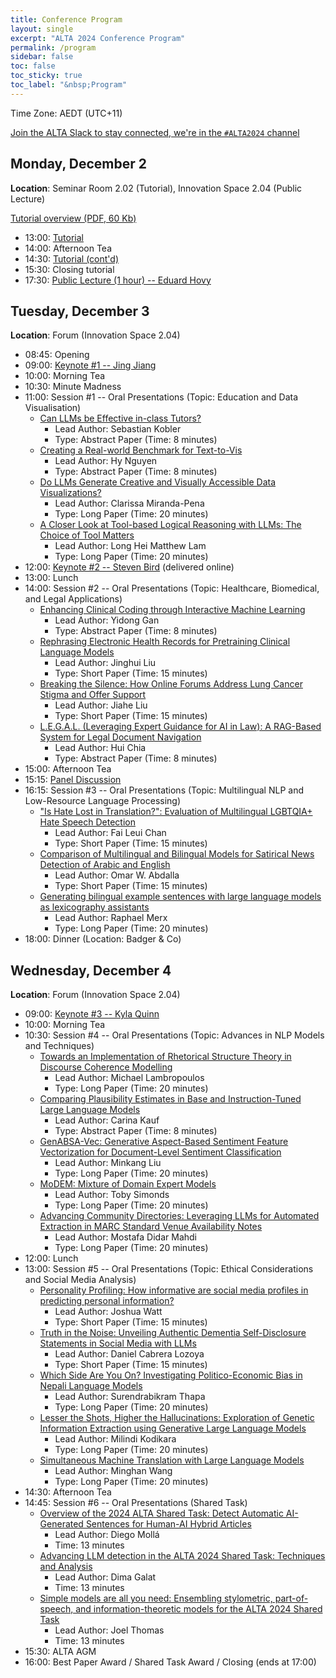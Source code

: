 ```yaml
---
title: Conference Program
layout: single
excerpt: "ALTA 2024 Conference Program"
permalink: /program
sidebar: false
toc: false
toc_sticky: true
toc_label: "&nbsp;Program"
---
```

<style>
    .half {
    width: 50%;
    height: 50%
    }
    .smaller {
    width: 40%;
    height: 40%
    }
</style>

Time Zone: AEDT (UTC+11)

[Join the ALTA Slack to stay connected, we're in the `#ALTA2024` channel](https://join.slack.com/t/alta-nlp/shared_invite/zt-2unu7ju1c-V52yq~q~etCpPIFjAMNPbQ)

## Monday, December 2
**Location**: Seminar Room 2.02 (Tutorial), Innovation Space 2.04 (Public Lecture)

[Tutorial overview (PDF, 60 Kb)](/assets/images/tutorial/alta-2024-tutorial-details.pdf)

- 13:00: [Tutorial](https://tinyurl.com/alta2024-tutorial)
- 14:00: Afternoon Tea
- 14:30: [Tutorial (cont'd)](https://tinyurl.com/alta2024-tutorial)
- 15:30: Closing tutorial
- 17:30: [Public Lecture (1 hour) -- Eduard Hovy](/keynotes/#professor-eduard-hovy---university-of-melbourne)

## Tuesday, December 3
**Location**: Forum (Innovation Space 2.04)
- 08:45: Opening
- 09:00: [Keynote #1 -- Jing Jiang](/keynotes/#professor-jing-jiang---australian-national-university)
- 10:00: Morning Tea
- 10:30: Minute Madness
- 11:00: Session #1 -- Oral Presentations (Topic: Education and Data Visualisation)
  - [Can LLMs be Effective in-class Tutors?](/assets/papers/14.pdf)
    - Lead Author: Sebastian Kobler
    - Type: Abstract Paper (Time: 8 minutes)
  - [Creating a Real-world Benchmark for Text-to-Vis](/assets/papers/12.pdf)
    - Lead Author: Hy Nguyen
    - Type: Abstract Paper (Time: 8 minutes)
  - [Do LLMs Generate Creative and Visually Accessible Data Visualizations?](/assets/papers/13.pdf)
    - Lead Author: Clarissa Miranda-Pena
    - Type: Long Paper (Time: 20 minutes)
  - [A Closer Look at Tool-based Logical Reasoning with LLMs: The Choice of Tool Matters](/assets/papers/16.pdf)
    - Lead Author: Long Hei Matthew Lam
    - Type: Long Paper (Time: 20 minutes)
- 12:00: [Keynote #2 -- Steven Bird](/keynotes/#professor-steven-bird---charles-darwin-university) (delivered online)
- 13:00: Lunch
- 14:00: Session #2 -- Oral Presentations (Topic: Healthcare, Biomedical, and Legal Applications)
  - [Enhancing Clinical Coding through Interactive Machine Learning](/assets/papers/17.pdf)
    - Lead Author: Yidong Gan
    - Type: Abstract Paper (Time: 8 minutes)
  - [Rephrasing Electronic Health Records for Pretraining Clinical Language Models](/assets/papers/19.pdf)
    - Lead Author: Jinghui Liu
    - Type: Short Paper (Time: 15 minutes)
  - [Breaking the Silence: How Online Forums Address Lung Cancer Stigma and Offer Support](/assets/papers/22.pdf)
    - Lead Author: Jiahe Liu
    - Type: Short Paper (Time: 15 minutes)
  - [L.E.G.A.L. (Leveraging Expert Guidance for AI in Law): A RAG-Based System for Legal Document Navigation](/assets/papers/39.pdf)
    - Lead Author: Hui Chia
    - Type: Abstract Paper (Time: 8 minutes)
- 15:00: Afternoon Tea
- 15:15: [Panel Discussion](/keynotes/#panel-discussion)
- 16:15: Session #3 -- Oral Presentations (Topic: Multilingual NLP and Low-Resource Language Processing)
  - ["Is Hate Lost in Translation?": Evaluation of Multilingual LGBTQIA+ Hate Speech Detection](/assets/papers/1.pdf)
    - Lead Author: Fai Leui Chan
    - Type: Short Paper (Time: 15 minutes)
  - [Comparison of Multilingual and Bilingual Models for Satirical News Detection of Arabic and English](/assets/papers/21.pdf)
    - Lead Author: Omar W. Abdalla
    - Type: Short Paper (Time: 15 minutes)
  - [Generating bilingual example sentences with large language models as lexicography assistants](/assets/papers/27.pdf)
    - Lead Author: Raphael Merx
    - Type: Long Paper (Time: 20 minutes)
- 18:00: Dinner (Location: Badger & Co)

## Wednesday, December 4
**Location**: Forum (Innovation Space 2.04)
- 09:00: [Keynote #3 -- Kyla Quinn](/keynotes/#kyla-quinn---australian-department-of-defence)
- 10:00: Morning Tea
- 10:30: Session #4 -- Oral Presentations (Topic: Advances in NLP Models and Techniques)
  - [Towards an Implementation of Rhetorical Structure Theory in Discourse Coherence Modelling](/assets/papers/3.pdf)
    - Lead Author: Michael Lambropoulos
    - Type: Long Paper (Time: 20 minutes)
  - [Comparing Plausibility Estimates in Base and Instruction-Tuned Large Language Models](/assets/papers/6.pdf)
    - Lead Author: Carina Kauf
    - Type: Abstract Paper (Time: 8 minutes)
  - [GenABSA-Vec: Generative Aspect-Based Sentiment Feature Vectorization for Document-Level Sentiment Classification](/assets/papers/15.pdf)
    - Lead Author: Minkang Liu
    - Type: Long Paper (Time: 20 minutes)
  - [MoDEM: Mixture of Domain Expert Models](/assets/papers/31.pdf)
    - Lead Author: Toby Simonds
    - Type: Long Paper (Time: 20 minutes)
  - [Advancing Community Directories: Leveraging LLMs for Automated Extraction in MARC Standard Venue Availability Notes](/assets/papers/37.pdf)
    - Lead Author: Mostafa Didar Mahdi
    - Type: Long Paper (Time: 20 minutes)
- 12:00: Lunch
- 13:00: Session #5 -- Oral Presentations (Topic: Ethical Considerations and Social Media Analysis)
  - [Personality Profiling: How informative are social media profiles in predicting personal information?](/assets/papers/5.pdf)
    - Lead Author: Joshua Watt
    - Type: Short Paper (Time: 15 minutes)
  - [Truth in the Noise: Unveiling Authentic Dementia Self-Disclosure Statements in Social Media with LLMs](/assets/papers/26.pdf)
    - Lead Author: Daniel Cabrera Lozoya
    - Type: Short Paper (Time: 15 minutes)
  - [Which Side Are You On? Investigating Politico-Economic Bias in Nepali Language Models](/assets/papers/36.pdf)
    - Lead Author: Surendrabikram Thapa
    - Type: Long Paper (Time: 20 minutes)
  - [Lesser the Shots, Higher the Hallucinations: Exploration of Genetic Information Extraction using Generative Large Language Models](/assets/papers/40.pdf)
    - Lead Author: Milindi Kodikara
    - Type: Long Paper (Time: 20 minutes)
  - [Simultaneous Machine Translation with Large Language Models](/assets/papers/33.pdf)
    - Lead Author: Minghan Wang
    - Type: Long Paper (Time: 20 minutes)
- 14:30: Afternoon Tea
- 14:45: Session #6 -- Oral Presentations (Shared Task)
  - [Overview of the 2024 ALTA Shared Task: Detect Automatic AI-Generated Sentences for Human-AI Hybrid Articles](/assets/papers/shared1.pdf)
    - Lead Author: Diego Mollá
    - Time: 13 minutes
  - [Advancing LLM detection in the ALTA 2024 Shared Task: Techniques and Analysis](/assets/papers/shared2.pdf)
    - Lead Author: Dima Galat
    - Time: 13 minutes
  - [Simple models are all you need: Ensembling stylometric, part-of-speech, and information-theoretic models for the ALTA 2024 Shared Task](/assets/papers/shared3.pdf)
    - Lead Author: Joel Thomas
    - Time: 13 minutes
- 15:30: ALTA AGM
- 16:00: Best Paper Award / Shared Task Award / Closing (ends at 17:00)
